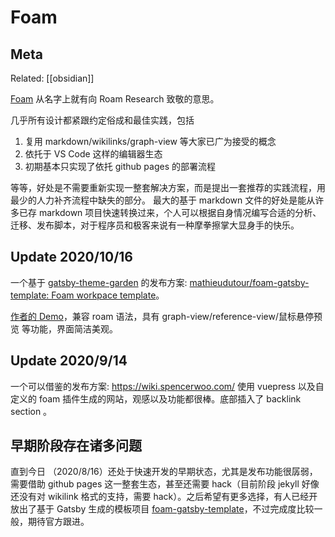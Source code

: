 Foam
===

## Meta

Related: [[obsidian]]

[Foam](https://foambubble.github.io/foam/) 从名字上就有向 Roam Research 致敬的意思。

几乎所有设计都紧跟约定俗成和最佳实践，包括
1. 复用 markdown/wikilinks/graph-view 等大家已广为接受的概念
2. 依托于 VS Code 这样的编辑器生态
3. 初期基本只实现了依托 github pages 的部署流程

等等，好处是不需要重新实现一整套解决方案，而是提出一套推荐的实践流程，用最少的人力补齐流程中缺失的部分。
最大的基于 markdown 文件的好处是能从许多已存 markdown 项目快速转换过来，个人可以根据自身情况编写合适的分析、迁移、发布脚本，对于程序员和极客来说有一种摩拳擦掌大显身手的快乐。


## Update 2020/10/16

一个基于 [gatsby-theme-garden](https://www.gatsbyjs.com/plugins/gatsby-theme-garden/) 的发布方案: [mathieudutour/foam-gatsby-template: Foam workpace template](https://github.com/mathieudutour/foam-gatsby-template)。

[作者的 Demo](https://mathieudutour.github.io/gatsby-digital-garden/)，兼容 roam 语法，具有 graph-view/reference-view/鼠标悬停预览 等功能，界面简洁美观。

## Update 2020/9/14
一个可以借鉴的发布方案:  https://wiki.spencerwoo.com/ 使用 vuepress 以及自定义的 foam 插件生成的网站，观感以及功能都很棒。底部插入了 backlink section 。

## 早期阶段存在诸多问题

直到今日 （2020/8/16）还处于快速开发的早期状态，尤其是发布功能很孱弱，需要借助 github pages 这一整套生态，甚至还需要 hack（目前阶段 jekyll 好像还没有对 wikilink 格式的支持，需要 hack）。之后希望有更多选择，有人已经开放出了基于 Gatsby 生成的模板项目 [foam-gatsby-template](https://github.com/mathieudutour/foam-gatsby-template/)，不过完成度比较一般，期待官方跟进。
